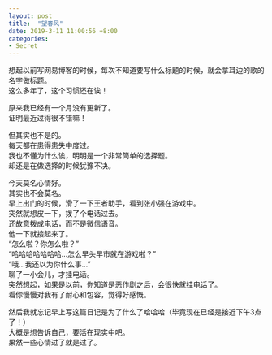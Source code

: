 ```yaml
---
layout: post
title:  "望春风"
date: 2019-3-11 11:00:56 +8:00
categories: 
- Secret
---
```


想起以前写网易博客的时候，每次不知道要写什么标题的时候，就会拿耳边的歌的名字做标题。  
这么多年了，这个习惯还在诶！  

原来我已经有一个月没有更新了。  
证明最近过得很不错嘛！  

但其实也不是的。  
每天都在患得患失中度过。  
我也不懂为什么诶，明明是一个非常简单的选择题。  
却还是在做选择的时候犹豫不决。  

今天莫名心情好。  
其实也不会莫名。  
早上出门的时候，滑了一下王者助手，看到张小强在游戏中。  
突然就想皮一下，拨了个电话过去。  
还故意拨成电话，而不是微信语音。  
他一下就接起来了。  
“怎么啦？你怎么啦？”  
“哈哈哈哈哈哈哈...怎么早头早市就在游戏啦？”  
“哦...我还以为你什么事...”  
聊了一小会儿，才挂电话。  
突然想起，如果是以前，你知道是恶作剧之后，会很快就挂电话了。  
看你慢慢对我有了耐心和包容，觉得好感慨。  

然后我就忘记早上写这篇日记是为了什么了哈哈哈（毕竟现在已经是接近下午3点了！）  
大概是想告诉自己，要活在现实中吧。  
果然一些心情过了就是过了。  